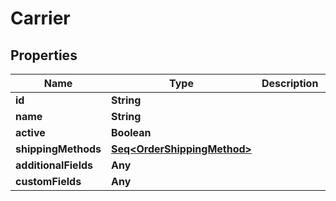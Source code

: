 

# Carrier


## Properties

Name | Type | Description | Notes
------------ | ------------- | ------------- | -------------
**id** | **String** |  |  [optional]
**name** | **String** |  |  [optional]
**active** | **Boolean** |  |  [optional]
**shippingMethods** | [**Seq&lt;OrderShippingMethod&gt;**](OrderShippingMethod.md) |  |  [optional]
**additionalFields** | **Any** |  |  [optional]
**customFields** | **Any** |  |  [optional]



